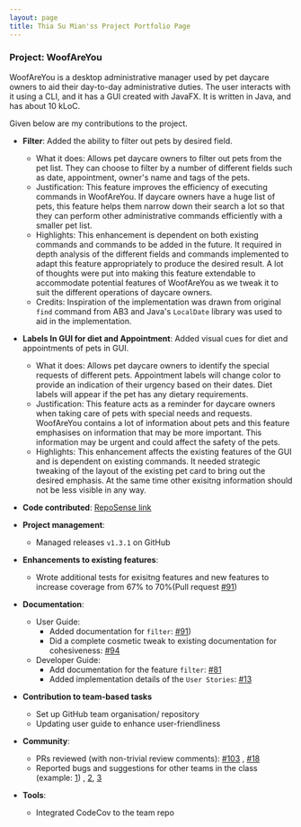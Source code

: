 ```yaml
---
layout: page
title: Thia Su Mian'ss Project Portfolio Page
---
```


### Project: WoofAreYou

WoofAreYou is a desktop administrative manager used by pet daycare owners to aid their day-to-day administrative duties.
The user interacts with it using a CLI, and it has a GUI created with JavaFX. It is written in Java, and has about 10 kLoC.

Given below are my contributions to the project.

* **Filter**: Added the ability to filter out pets by desired field.
  * What it does: Allows pet daycare owners to filter out pets from the pet list. They can choose to filter by a number
    of different fields such as date, appointment, owner's name and tags of the pets.
  * Justification: This feature improves the efficiency of executing commands in WoofAreYou. If daycare owners have a
    huge list of pets, this feature helps them narrow down their search a lot so that they can perform other administrative
    commands efficiently with a smaller pet list.
  * Highlights: This enhancement is dependent on both existing commands and commands to be added in the future. It required
    in depth analysis of the different fields and commands implemented to adapt this feature appropriately to
    produce the desired result. A lot of thoughts were put into making this feature extendable to accommodate
    potential features of WoofAreYou as we tweak it to suit the different operations of daycare owners.
  * Credits: Inspiration of the implementation was drawn from original `find` command from AB3 and Java's `LocalDate`
    library was used to aid in the implementation.

* **Labels In GUI for diet and Appointment**: Added visual cues for diet and appointments of pets in GUI.
  * What it does: Allows pet daycare owners to identify the special requests of different pets. Appointment labels will
    change color to provide an indication of their urgency based on their dates. Diet labels will appear if the pet has
    any dietary requirements.
  * Justification: This feature acts as a reminder for daycare owners when taking care of pets with special needs and
    requests. WoofAreYou contains a lot of information about pets and this feature emphasises on information that may be
    more important. This information may be urgent and could affect the safety of the pets.
  * Highlights: This enhancement affects the existing features of the GUI and is dependent on existing commands. It needed
    strategic tweaking of the layout of the existing pet card to bring out the desired emphasis. At the same time other
    exisitng information should not be less visible in any way.

* **Code contributed**: [RepoSense link](https://nus-cs2103-ay2122s2.github.io/tp-dashboard/?search=tsumian&breakdown=true&sort=groupTitle&sortWithin=title&since=2022-02-18&timeframe=commit&mergegroup=&groupSelect=groupByRepos&checkedFileTypes=docs~functional-code~test-code~other)

* **Project management**:
  * Managed releases `v1.3.1` on GitHub

* **Enhancements to existing features**:
  * Wrote additional tests for exisitng features and new features to increase coverage from 67% to 70%(Pull request [#91](https://github.com/AY2122S2-CS2103T-T13-1/tp/pull/91))

* **Documentation**:
  * User Guide:
    * Added documentation for `filter`: [#91](https://github.com/AY2122S2-CS2103T-T13-1/tp/pull/91))
    * Did a complete cosmetic tweak to existing documentation for cohesiveness: [#94](https://github.com/AY2122S2-CS2103T-T13-1/tp/pull/98/files)
  * Developer Guide:
    * Add documentation for the feature `filter`: [#81](https://github.com/AY2122S2-CS2103T-T13-1/tp/pull/81/files)
    * Added implementation details of the `User Stories`: [#13](https://github.com/AY2122S2-CS2103T-T13-1/tp/pull/13/files)

* **Contribution to team-based tasks**
  * Set up GitHub team organisation/ repository
  * Updating user guide to enhance user-friendliness

* **Community**:
  * PRs reviewed (with non-trivial review comments): [#103](https://github.com/AY2122S2-CS2103T-T13-1/tp/pull/103/files/790e59e0ee3ed4c86af623de7412a3141e70625e)
    , [#18](https://github.com/AY2122S2-CS2103T-T13-1/tp/pull/80)
  * Reported bugs and suggestions for other teams in the class (example: [1](https://github.com/AY2122S2-CS2103-W16-3/tp/issues/144))
    , [2](https://github.com/AY2122S2-CS2103-W16-3/tp/issues/153), [3](https://github.com/AY2122S2-CS2103-W16-3/tp/issues/167)

* **Tools**:
  * Integrated CodeCov to the team repo
